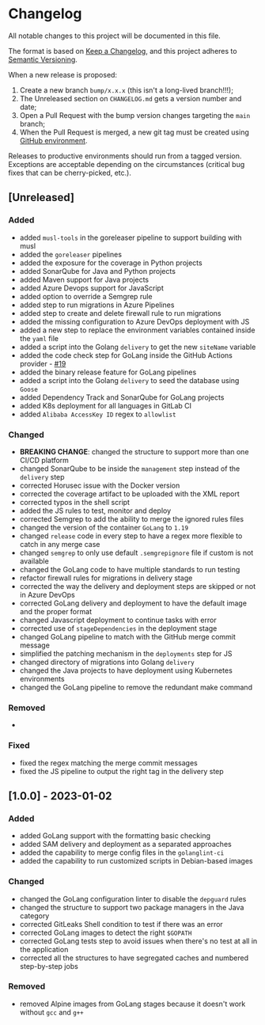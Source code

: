 # Changelog

All notable changes to this project will be documented in this file.

The format is based on [Keep a Changelog](https://keepachangelog.com/en/1.0.0/), and this project adheres to [Semantic Versioning](https://semver.org/spec/v2.0.0.html).

When a new release is proposed:

1. Create a new branch `bump/x.x.x` (this isn't a long-lived branch!!!);
2. The Unreleased section on `CHANGELOG.md` gets a version number and date;
3. Open a Pull Request with the bump version changes targeting the `main` branch;
4. When the Pull Request is merged, a new git tag must be created using [GitHub environment](https://github.com/rios0rios0/pipelines/tags).

Releases to productive environments should run from a tagged version.
Exceptions are acceptable depending on the circumstances (critical bug fixes that can be cherry-picked, etc.).

## [Unreleased]

### Added

- added `musl-tools` in the goreleaser pipeline to support building with musl
- added the `goreleaser` pipelines
- added the exposure for the coverage in Python projects
- added SonarQube for Java and Python projects
- added Maven support for Java projects
- added Azure Devops support for JavaScript
- added option to override a Semgrep rule
- added step to run migrations in Azure Pipelines
- added step to create and delete firewall rule to run migrations
- added the missing configuration to Azure DevOps deployment with JS
- added a new step to replace the environment variables contained inside the `yaml` file
- added a script into the Golang `delivery` to get the new `siteName` variable
- added the code check step for GoLang inside the GitHub Actions provider - [#19](https://github.com/rios0rios0/pipelines/issues/19)
- added the binary release feature for GoLang pipelines
- added a script into the Golang `delivery` to seed the database using `Goose`
- added Dependency Track and SonarQube for GoLang projects
- added K8s deployment for all languages in GitLab CI
- added `Alibaba AccessKey ID` regex to `allowlist`

### Changed

- **BREAKING CHANGE**: changed the structure to support more than one CI/CD platform
- changed SonarQube to be inside the `management` step instead of the `delivery` step
- corrected Horusec issue with the Docker version
- corrected the coverage artifact to be uploaded with the XML report
- corrected typos in the shell script
- added the JS rules to test, monitor and deploy
- corrected Semgrep to add the ability to merge the ignored rules files
- changed the version of the container `GoLang` to `1.19`
- changed `release` code in every step to have a regex more flexible to catch in any merge case
- changed `semgrep` to only use default `.semgrepignore` file if custom is not available
- changed the GoLang code to have multiple standards to run testing
- refactor firewall rules for migrations in delivery stage
- corrected the way the delivery and deployment steps are skipped or not in Azure DevOps
- corrected GoLang delivery and deployment to have the default image and the proper format
- changed Javascript deployment to continue tasks with error
- corrected use of `stageDependencies` in the deployment stage
- changed GoLang pipeline to match with the GitHub merge commit message
- simplified the patching mechanism in the `deployments` step for JS
- changed directory of migrations into Golang `delivery`
- changed the Java projects to have deployment using Kubernetes environments
- changed the GoLang pipeline to remove the redundant make command

### Removed

-

### Fixed

- fixed the regex matching the merge commit messages
- fixed the JS pipeline to output the right tag in the delivery step

## [1.0.0] - 2023-01-02

### Added

- added GoLang support with the formatting basic checking
- added SAM delivery and deployment as a separated approaches
- added the capability to merge config files in the `golanglint-ci`
- added the capability to run customized scripts in Debian-based images

### Changed

- changed the GoLang configuration linter to disable the `depguard` rules
- changed the structure to support two package managers in the Java category
- corrected GitLeaks Shell condition to test if there was an error
- corrected GoLang images to detect the right `$GOPATH`
- corrected GoLang tests step to avoid issues when there's no test at all in the application
- corrected all the structures to have segregated caches and numbered step-by-step jobs

### Removed

- removed Alpine images from GoLang stages because it doesn't work without `gcc` and `g++`
